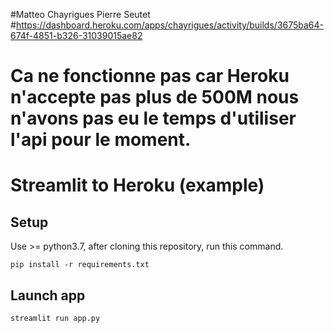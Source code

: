 
#Matteo Chayrigues Pierre Seutet 
#https://dashboard.heroku.com/apps/chayrigues/activity/builds/3675ba64-674f-4851-b326-31039015ae82

# Ca ne fonctionne pas car Heroku n'accepte pas plus de 500M nous n'avons pas eu le temps d'utiliser l'api pour le moment. 





# Streamlit to Heroku (example)

## Setup

Use >= python3.7, after cloning this repository, run this command.

`pip install -r requirements.txt`

## Launch app

`streamlit run app.py`
